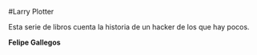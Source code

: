 #Larry Plotter

Esta serie de libros cuenta la historia de un hacker de los que hay pocos.

**Felipe Gallegos**